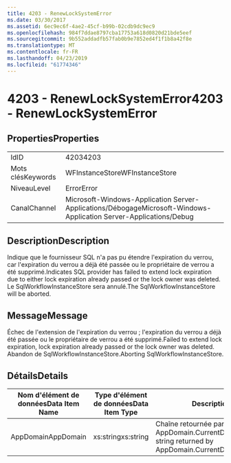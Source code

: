 ```yaml
---
title: 4203 - RenewLockSystemError
ms.date: 03/30/2017
ms.assetid: 6ec9ec6f-4ae2-45cf-b99b-02cdb9dc9ec9
ms.openlocfilehash: 984f7ddae8797cba17753a618d0820d21bde5eef
ms.sourcegitcommit: 9b552addadfb57fab0b9e7852ed4f1f1b8a42f8e
ms.translationtype: MT
ms.contentlocale: fr-FR
ms.lasthandoff: 04/23/2019
ms.locfileid: "61774346"
---
```

# <a name="4203---renewlocksystemerror"></a><span data-ttu-id="462f7-102">4203 - RenewLockSystemError</span><span class="sxs-lookup"><span data-stu-id="462f7-102">4203 - RenewLockSystemError</span></span>
## <a name="properties"></a><span data-ttu-id="462f7-103">Properties</span><span class="sxs-lookup"><span data-stu-id="462f7-103">Properties</span></span>  
  
|||  
|-|-|  
|<span data-ttu-id="462f7-104">Id</span><span class="sxs-lookup"><span data-stu-id="462f7-104">ID</span></span>|<span data-ttu-id="462f7-105">4203</span><span class="sxs-lookup"><span data-stu-id="462f7-105">4203</span></span>|  
|<span data-ttu-id="462f7-106">Mots clés</span><span class="sxs-lookup"><span data-stu-id="462f7-106">Keywords</span></span>|<span data-ttu-id="462f7-107">WFInstanceStore</span><span class="sxs-lookup"><span data-stu-id="462f7-107">WFInstanceStore</span></span>|  
|<span data-ttu-id="462f7-108">Niveau</span><span class="sxs-lookup"><span data-stu-id="462f7-108">Level</span></span>|<span data-ttu-id="462f7-109">Error</span><span class="sxs-lookup"><span data-stu-id="462f7-109">Error</span></span>|  
|<span data-ttu-id="462f7-110">Canal</span><span class="sxs-lookup"><span data-stu-id="462f7-110">Channel</span></span>|<span data-ttu-id="462f7-111">Microsoft-Windows-Application Server-Applications/Débogage</span><span class="sxs-lookup"><span data-stu-id="462f7-111">Microsoft-Windows-Application Server-Applications/Debug</span></span>|  
  
## <a name="description"></a><span data-ttu-id="462f7-112">Description</span><span class="sxs-lookup"><span data-stu-id="462f7-112">Description</span></span>  
 <span data-ttu-id="462f7-113">Indique que le fournisseur SQL n'a pas pu étendre l'expiration du verrou, car l'expiration du verrou a déjà été passée ou le propriétaire de verrou a été supprimé.</span><span class="sxs-lookup"><span data-stu-id="462f7-113">Indicates SQL provider has failed to extend lock expiration due to either lock expiration already passed or the lock owner was deleted.</span></span> <span data-ttu-id="462f7-114">Le SqlWorkflowInstanceStore sera annulé.</span><span class="sxs-lookup"><span data-stu-id="462f7-114">The SqlWorkflowInstanceStore will be aborted.</span></span>  
  
## <a name="message"></a><span data-ttu-id="462f7-115">Message</span><span class="sxs-lookup"><span data-stu-id="462f7-115">Message</span></span>  
 <span data-ttu-id="462f7-116">Échec de l'extension de l'expiration du verrou ; l'expiration du verrou a déjà été passée ou le propriétaire de verrou a été supprimé.</span><span class="sxs-lookup"><span data-stu-id="462f7-116">Failed to extend lock expiration, lock expiration already passed or the lock owner was deleted.</span></span> <span data-ttu-id="462f7-117">Abandon de SqlWorkflowInstanceStore.</span><span class="sxs-lookup"><span data-stu-id="462f7-117">Aborting SqlWorkflowInstanceStore.</span></span>  
  
## <a name="details"></a><span data-ttu-id="462f7-118">Détails</span><span class="sxs-lookup"><span data-stu-id="462f7-118">Details</span></span>  
  
|<span data-ttu-id="462f7-119">Nom d'élément de données</span><span class="sxs-lookup"><span data-stu-id="462f7-119">Data Item Name</span></span>|<span data-ttu-id="462f7-120">Type d'élément de données</span><span class="sxs-lookup"><span data-stu-id="462f7-120">Data Item Type</span></span>|<span data-ttu-id="462f7-121">Description</span><span class="sxs-lookup"><span data-stu-id="462f7-121">Description</span></span>|  
|--------------------|--------------------|-----------------|  
|<span data-ttu-id="462f7-122">AppDomain</span><span class="sxs-lookup"><span data-stu-id="462f7-122">AppDomain</span></span>|<span data-ttu-id="462f7-123">xs:string</span><span class="sxs-lookup"><span data-stu-id="462f7-123">xs:string</span></span>|<span data-ttu-id="462f7-124">Chaîne retournée par AppDomain.CurrentDomain.FriendlyName.</span><span class="sxs-lookup"><span data-stu-id="462f7-124">The string returned by AppDomain.CurrentDomain.FriendlyName.</span></span>|
